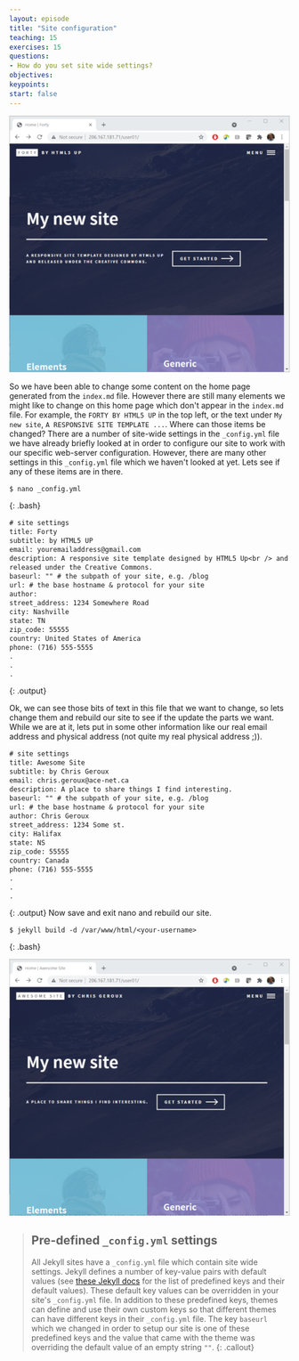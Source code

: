 ```yaml
---
layout: episode
title: "Site configuration"
teaching: 15
exercises: 15
questions:
- How do you set site wide settings?
objectives:
keypoints:
start: false
---
```


![First Jekyll site modified](../fig/first_jekyll_site_modified.png)

So we have been able to change some content on the home page generated from the `index.md` file. However there are still many elements we might like to change on this home page which don't appear in the `index.md` file. For example, the `FORTY BY HTML5 UP` in the top left, or the text under `My new site`, `A RESPONSIVE SITE TEMPLATE ...`. Where can those items be changed? There are a number of site-wide settings in the `_config.yml` file we have already briefly looked at in order to configure our site to work with our specific web-server configuration. However, there are many other settings in this  `_config.yml` file which we haven't looked at yet. Lets see if any of these items are in there.

~~~
$ nano _config.yml
~~~
{: .bash}
~~~
# site settings
title: Forty
subtitle: by HTML5 UP
email: youremailaddress@gmail.com
description: A responsive site template designed by HTML5 Up<br /> and released under the Creative Commons.
baseurl: "" # the subpath of your site, e.g. /blog
url: # the base hostname & protocol for your site
author:
street_address: 1234 Somewhere Road
city: Nashville
state: TN
zip_code: 55555
country: United States of America
phone: (716) 555-5555
.
.
.
~~~
{: .output}

Ok, we can see those bits of text in this file that we want to change, so lets change them and rebuild our site to see if the update the parts we want. While we are at it, lets put in some other information like our real email address and physical address (not quite my real physical address ;)).
~~~
# site settings
title: Awesome Site
subtitle: by Chris Geroux
email: chris.geroux@ace-net.ca
description: A place to share things I find interesting.
baseurl: "" # the subpath of your site, e.g. /blog
url: # the base hostname & protocol for your site
author: Chris Geroux
street_address: 1234 Some st.
city: Halifax
state: NS
zip_code: 55555
country: Canada
phone: (716) 555-5555
.
.
.
~~~
{: .output}
Now save and exit nano and rebuild our site.
~~~
$ jekyll build -d /var/www/html/<your-username>
~~~
{: .bash}

![Config file modifications](../fig/first_jekyll_site_config_mods.png)

> ## Pre-defined `_config.yml` settings
> All Jekyll sites have a `_config.yml` file which contain site wide settings. Jekyll defines a number of key-value pairs with default values (see [these Jekyll docs](https://jekyllrb.com/docs/configuration/default/) for the list of predefined keys and their default values). These default key values can be overridden in your site's `_config.yml` file. In addition to these predefined keys, themes can define and use their own custom keys so that different themes can have different keys in their `_config.yml` file. The key `baseurl` which we changed in order to setup our site is one of these predefined keys and the value that came with the theme was overriding the default value of an empty string `""`.
{: .callout}



<!--The only other two which are predefined Jekyll keys are <code>markdown</code> and <code>sass</code>. There are number of different tools used to convert markdown into HTML. These different tools have slightly different ways of interpreting the markdown they are given. The `markdown` key lets you choose what tool is used to convert the markdown you provide to HTML.-->

<!--You will notice that there are also a number of file names ending with the <code>.md</code> suffix. This suffix indicates that these files are markdown files.

The files and directories in this folder include all the information that Jekyll needs to generate a site for you. We downloaded a theme ourselves, rather than installing a gem based theme. This means that all the theme's files are included in our site directory.

We have already looked at `_config.yml` which contains site specific settings, however there are a number of other files and directories here. Lets go over some of the more important of these very briefly.

Content defining files and directories:  
**_posts**: a directory containing markdown files to be converted into posts for the site.  
**assets**: a folder Theme defining file and directories:
**_includes**: HTML include files, to be included in various HTML layouts.  
**_layouts**: HTML include files defining standard page layouts.  
**_sass**: contains files and directories used to style the site.  -->



